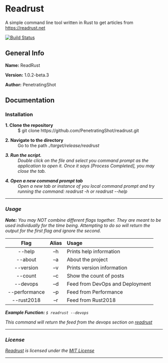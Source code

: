 
# Readrust

A simple command line tool written in Rust to get articles from https://readrust.net

[![Build Status](https://travis-ci.org/PenetratingShot/readrust.svg?branch=master)](https://travis-ci.org/PenetratingShot/readrust)

## General Info

**Name:** ReadRust

**Version:** 1.0.2-beta.3

**Author:** PenetratingShot


## Documentation

### Installation

<dl>
	<dt><b>1. Clone the repository</b></dt>
	<dd>$ git clone <a>https://github.com/PenetratingShot/readrust.git</a></dd>
</dl>
  
<dl>
	<dt><b>2. Navigate to the directory</b></dt>
	 <dd>Go to the path <em>./target/release/readrust<em></dd>
</dl>
  
<dl>
	<dt><b>3. Run the script.</b></dt>
	<dd>Double click on the file and select you command prompt as the application to open it. Once it says <em>[Process Completed]</em>, you may close the tab.</dd>
</dl>

<dl>
	<dt><b>4. Open a new command prompt tab</b></dt>
	<dd>Open a new tab or instance of you local command prompt and try running the command: <em>readrust -h</em> or <em>readrust --help</em></dd>
</dl>
  
  ***

### Usage

  

**Note:** You may NOT combine different flags together. They are meant to be used individually for the time being. Attempting to do so will return the output for the first flag and ignore the second.

| Flag | Alias | Usage |
|:-------:|:------:|:------|
| --help | –h | Prints help information |
| --about | –a | About the project |
| --version | –v | Prints version information
| --count | –c | Show the count of posts |
| --devops | –d | Feed from DevOps and Deployment |
| --performance | –p | Feed from Performance |
| --rust2018 | –r | Feed from Rust2018 |


**Example Function:**  `$ readrust --devops`

This command will return the feed from the devops section on [readrust](https://readrust.net)
***
### License
[Readrust](https://github.com/PenetratingShot/readrust.git) is licensed under the [MIT License](https://github.com/PenetratingShot/readrust/blob/master/LICENSE)
***
